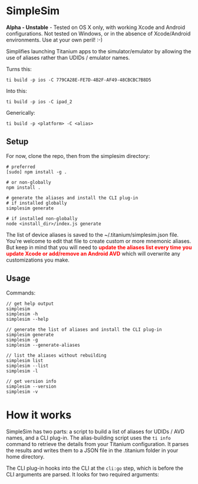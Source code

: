 # SimpleSim

**Alpha - Unstable** - Tested on OS X only, with working Xcode and Android configurations. Not tested on Windows, or in the absence of Xcode/Android environments. Use at your own peril! :-)

Simplifies launching Titanium apps to the simulator/emulator by allowing the use of aliases rather than UDIDs / emulator names.

Turns this:

```shell
ti build -p ios -C 779CA28E-FE7D-4B2F-AF49-48CBCBC7B8D5
```

Into this:

```shell
ti build -p ios -C ipad_2
```

Generically:

```shell
ti build -p <platform> -C <alias>
```

## Setup

For now, clone the repo, then from the simplesim directory:

```shell
# preferred
[sudo] npm install -g .

# or non-globally
npm install .

# generate the aliases and install the CLI plug-in
# if installed globally
simplesim generate 

# if installed non-globally
node <install_dir>/index.js generate  
```

The list of device aliases is saved to the ~/.titanium/simplesim.json file. You're welcome to edit that file to create custom or more mnemonic aliases. But keep in mind that you will need to <span style="color:red;">**update the aliases list every time you update Xcode or add/remove an Android AVD**</span> which will overwrite any customizations you make.

## Usage

Commands:

```shell
// get help output
simplesim 
simplesim -h
simplesim --help

// generate the list of aliases and install the CLI plug-in
simplesim generate
simplesim -g
simplesim --generate-aliases

// list the aliases without rebuilding
simplesim list
simplesim --list
simplesim -l

// get version info
simplesim --version
simplesim -v
```

# How it works

SimpleSim has two parts: a script to build a list of aliases for UDIDs / AVD names, and a CLI plug-in. The alias-building script uses the `ti info` command to retrieve the details from your Titanium configuration. It parses the results and writes them to a JSON file in the .titanium folder in your home directory.

The CLI plug-in hooks into the CLI at the `cli:go` step, which is before the CLI arguments are parsed. It looks for two required arguments: 